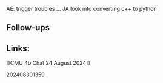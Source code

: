 
AE: trigger troubles ... JA look into converting c++ to python

## Follow-ups


## Links: 
[[CMU 4b Chat 24 August 2024]]


202408301359
